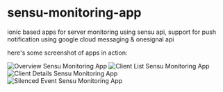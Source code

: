 # sensu-monitoring-app
ionic based apps for server monitoring using sensu api, support for push notification using google cloud messaging & onesignal api

here's some screenshot of apps in action:

![Overview Sensu Monitoring App](http://i.imgur.com/8eGATyo.png)
![Client List Sensu Monitoring App](http://i.imgur.com/MVy6Npn.png)
![Client Details Sensu Monitoring App](http://i.imgur.com/i3IfgGG.png)
![Silenced Event Sensu Monitoring App](http://i.imgur.com/sS02Gm4.png)


